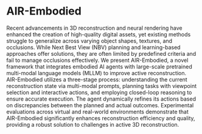 # AIR-Embodied

Recent advancements in 3D reconstruction and neural rendering have enhanced the creation of high-quality digital assets, yet existing methods struggle to generalize across varying object shapes, textures, and occlusions. While Next Best View (NBV) planning and learning-based approaches offer solutions, they are often limited by predefined criteria and fail to manage occlusions effectively.
We present AIR-Embodied, a novel framework that integrates embodied AI agents with large-scale pretrained multi-modal language models (MLLM) to improve active reconstruction. AIR-Embodied utilizes a three-stage process: understanding the current reconstruction state via multi-modal prompts, planning tasks with viewpoint selection and interactive actions, and employing closed-loop reasoning to ensure accurate execution. The agent dynamically refines its actions based on discrepancies between the planned and actual outcomes.
Experimental evaluations across virtual and real-world environments demonstrate that AIR-Embodied significantly enhances reconstruction efficiency and quality, providing a robust solution to challenges in active 3D reconstruction.
